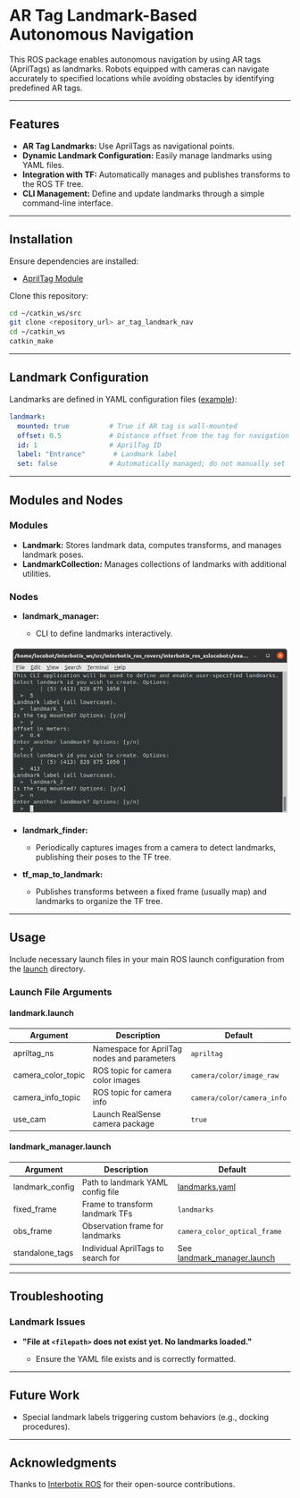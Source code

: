 # AR Tag Landmark-Based Autonomous Navigation

This ROS package enables autonomous navigation by using AR tags (AprilTags) as landmarks. Robots equipped with cameras can navigate accurately to specified locations while avoiding obstacles by identifying predefined AR tags.

---

## Features

* **AR Tag Landmarks:** Use AprilTags as navigational points.
* **Dynamic Landmark Configuration:** Easily manage landmarks using YAML files.
* **Integration with TF:** Automatically manages and publishes transforms to the ROS TF tree.
* **CLI Management:** Define and update landmarks through a simple command-line interface.

---

## Installation

Ensure dependencies are installed:

* [AprilTag Module](../../interbotix_perception_toolbox/interbotix_perception_modules/src/interbotix_perception_modules/apriltag.py)

Clone this repository:

```bash
cd ~/catkin_ws/src
git clone <repository_url> ar_tag_landmark_nav
cd ~/catkin_ws
catkin_make
```

---

## Landmark Configuration

Landmarks are defined in YAML configuration files ([example](landmarks/landmarks.yaml)):

```yaml
landmark:
  mounted: true          # True if AR tag is wall-mounted
  offset: 0.5            # Distance offset from the tag for navigation goal
  id: 1                  # AprilTag ID
  label: "Entrance"       # Landmark label
  set: false             # Automatically managed; do not manually set
```

---

## Modules and Nodes

### Modules

* **Landmark:** Stores landmark data, computes transforms, and manages landmark poses.
* **LandmarkCollection:** Manages collections of landmarks with additional utilities.

### Nodes

* **landmark\_manager:**

  * CLI to define landmarks interactively.

<div align="center">
  <img src="images/landmark_manager.png" alt="Landmark Manager">
</div>

* **landmark\_finder:**

  * Periodically captures images from a camera to detect landmarks, publishing their poses to the TF tree.

* **tf\_map\_to\_landmark:**

  * Publishes transforms between a fixed frame (usually map) and landmarks to organize the TF tree.

---

## Usage

Include necessary launch files in your main ROS launch configuration from the [launch](launch/) directory.

### Launch File Arguments

#### landmark.launch

| Argument             | Description                                 | Default                    |
| -------------------- | ------------------------------------------- | -------------------------- |
| apriltag\_ns         | Namespace for AprilTag nodes and parameters | `apriltag`                 |
| camera\_color\_topic | ROS topic for camera color images           | `camera/color/image_raw`   |
| camera\_info\_topic  | ROS topic for camera info                   | `camera/color/camera_info` |
| use\_cam             | Launch RealSense camera package             | `true`                     |

#### landmark\_manager.launch

| Argument         | Description                        | Default                                                        |
| ---------------- | ---------------------------------- | -------------------------------------------------------------- |
| landmark\_config | Path to landmark YAML config file  | [landmarks.yaml](landmarks/landmarks.yaml)                     |
| fixed\_frame     | Frame to transform landmark TFs    | `landmarks`                                                    |
| obs\_frame       | Observation frame for landmarks    | `camera_color_optical_frame`                                   |
| standalone\_tags | Individual AprilTags to search for | See [landmark\_manager.launch](launch/landmark_manager.launch) |

---

## Troubleshooting

### Landmark Issues

* **"File at `<filepath>` does not exist yet. No landmarks loaded."**

  * Ensure the YAML file exists and is correctly formatted.

---

## Future Work

* Special landmark labels triggering custom behaviors (e.g., docking procedures).

---

## Acknowledgments

Thanks to [Interbotix ROS](https://github.com/Interbotix/interbotix_ros_toolboxes/tree/main/interbotix_common_toolbox/interbotix_landmark_modules) for their open-source contributions.

